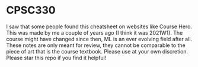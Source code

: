 # CPSC330

I saw that some people found this cheatsheet on websites like Course Hero. This was made by me a couple of years ago (I think it was 2021W1). The course might have changed since then, ML is an ever evolving field after all. These notes are only meant for review, they cannot be comparable to the piece of art that is the course textbook. Please use at your own discretion. Please star this repo if you find it helpful!